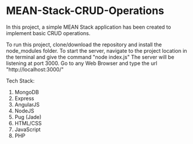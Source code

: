 # MEAN-Stack-CRUD-Operations

In this project, a simple MEAN Stack application has been created to implement basic CRUD operations.

To run this project, clone/download the repository and install the node_modules folder.
To start the server, navigate to the project location in the terminal and give the command "node index.js"
The server will be listening at port 3000.
Go to any Web Browser and type the url "http://localhost:3000/"

Tech Stack:
1. MongoDB
2. Express
3. AngularJS 
4. NodeJS
5. Pug (Jade)
6. HTML/CSS 
7. JavaScript
8. PHP
